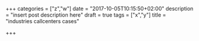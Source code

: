 +++
categories = ["z","w"]
date = "2017-10-05T10:15:50+02:00"
description = "insert post description here"
draft = true
tags = ["x","y"]
title = "industries callcenters cases"

+++

